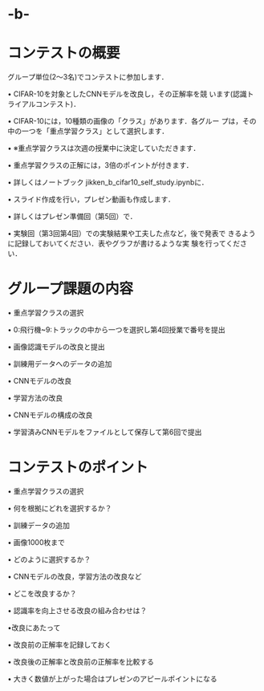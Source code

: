 # -b-
# コンテストの概要
グループ単位(2～3名)でコンテストに参加します．

• CIFAR-10を対象としたCNNモデルを改良し，その正解率を競
います(認識トライアルコンテスト)．

• CIFAR-10には，10種類の画像の「クラス」があります．各グルー
プは，その中の一つを「重点学習クラス」として選択します．

• ※重点学習クラスは次週の授業中に決定していただきます．

• 重点学習クラスの正解には，3倍のポイントが付きます．

• 詳しくはノートブック jikken_b_cifar10_self_study.ipynbに．

• スライド作成を行い，プレゼン動画も作成します．

• 詳しくはプレゼン準備回（第5回）で．

• 実験回（第3回第4回）での実験結果や工夫した点など，後で発表で
きるように記録しておいてください．表やグラフが書けるような実
験を行ってください．

# グループ課題の内容
• 重点学習クラスの選択

• 0:飛行機~9:トラックの中から一つを選択し第4回授業で番号を提出

• 画像認識モデルの改良と提出

• 訓練用データへのデータの追加

• CNNモデルの改良

• 学習方法の改良

• CNNモデルの構成の改良

• 学習済みCNNモデルをファイルとして保存して第6回で提出

# コンテストのポイント
• 重点学習クラスの選択

• 何を根拠にどれを選択するか？

• 訓練データの追加

• 画像1000枚まで

• どのように選択するか？

• CNNモデルの改良，学習方法の改良など

• どこを改良するか？

• 認識率を向上させる改良の組み合わせは？

•改良にあたって

• 改良前の正解率を記録しておく

• 改良後の正解率と改良前の正解率を比較する

• 大きく数値が上がった場合はプレゼンのアピールポイントになる
